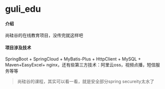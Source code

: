 # guli_edu

#### 介绍
尚硅谷的在线教育项目，没传完就这样吧
#### 项目涉及技术
SpringBoot + SpringCloud + MyBatis-Plus + HttpClient + MySQL + Maven+EasyExcel+ nginx，还有些第三方技术：阿里云oss，视频点播，短信服务等等

> 尚硅谷的课程，其实可以看一看，就是安全部分spring secureity太水了


